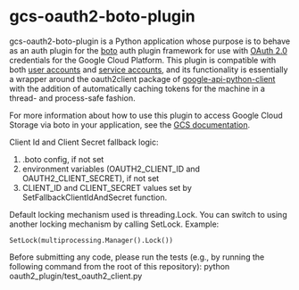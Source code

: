 # gcs-oauth2-boto-plugin

gcs-oauth2-boto-plugin is a Python application whose purpose is to behave as
an auth plugin for the [boto] auth plugin framework for use with [OAuth 2.0]
credentials for the Google Cloud Platform. This plugin is compatible with
both [user accounts] and [service accounts], and its functionality is
essentially a wrapper around the oauth2client package of
[google-api-python-client] with the addition of automatically caching tokens
for the machine in a thread- and process-safe fashion.

For more information about how to use this plugin to access Google Cloud Storage
via boto in your application, see the [GCS documentation].

Client Id and Client Secret fallback logic:

1. .boto config, if not set
1. environment variables (OAUTH2_CLIENT_ID and OAUTH2_CLIENT_SECRET), if not set
1. CLIENT_ID and CLIENT_SECRET values set by SetFallbackClientIdAndSecret function.

Default locking mechanism used is threading.Lock.
You can switch to using another locking mechanism by calling SetLock. Example:

```
SetLock(multiprocessing.Manager().Lock())
```

Before submitting any code, please run the tests (e.g., by running the following
command from the root of this repository):
  python oauth2_plugin/test_oauth2_client.py

[boto]: https://github.com/boto/boto
[OAuth 2.0]: https://developers.google.com/accounts/docs/OAuth2Login
[user accounts]: https://developers.google.com/accounts/docs/OAuth2#installed
[service accounts]: https://developers.google.com/accounts/docs/OAuth2#serviceaccount
[google-api-python-client]: https://code.google.com/p/google-api-python-client/wiki/OAuth2Client
[GCS documentation]: https://developers.google.com/storage/docs/gspythonlibrary
